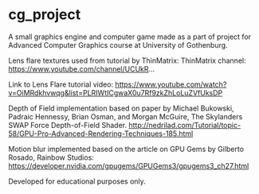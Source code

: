 # cg_project
A small graphics engine and computer game made as a part of project for Advanced Computer Graphics course at University of Gothenburg.

Lens flare textures used from tutorial by ThinMatrix:
ThinMatrix channel: https://www.youtube.com/channel/UCUkR...

Link to Lens Flare tutorial video: https://www.youtube.com/watch?v=OiMRdkhvwqg&list=PLRIWtICgwaX0u7Rf9zkZhLoLuZVfUksDP

Depth of Field implementation based on paper by Michael Bukowski, Padraic Hennessy, Brian Osman, and Morgan McGuire, The Skylanders SWAP Force Depth-of-Field Shader. http://nedrilad.com/Tutorial/topic-58/GPU-Pro-Advanced-Rendering-Techniques-185.html

Motion blur implemented based on the article on GPU Gems by Gilberto Rosado, Rainbow Studios: https://developer.nvidia.com/gpugems/GPUGems3/gpugems3_ch27.html

Developed for educational purposes only.
